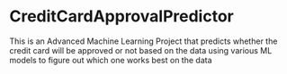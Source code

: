 # CreditCardApprovalPredictor
This is an Advanced Machine Learning Project that predicts whether the credit card will be approved or not based on the data using various ML models to figure out which one works best on the data
